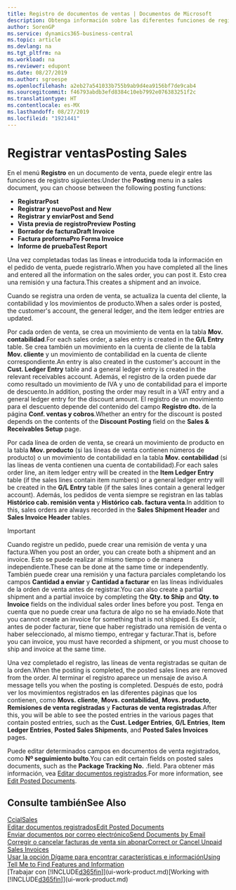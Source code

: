 ```yaml
---
title: Registro de documentos de ventas | Documentos de Microsoft
description: Obtenga información sobre las diferentes funciones de registro para registrar documentos de ventas y cómo puede actualizar los documentos registrados.
author: SorenGP
ms.service: dynamics365-business-central
ms.topic: article
ms.devlang: na
ms.tgt_pltfrm: na
ms.workload: na
ms.reviewer: edupont
ms.date: 08/27/2019
ms.author: sgroespe
ms.openlocfilehash: a2eb27a541033b755b9ab9d4ea9156bf7de9cab4
ms.sourcegitcommit: f46793abdb3efd8384c10eb7992e076383251f2c
ms.translationtype: HT
ms.contentlocale: es-MX
ms.lasthandoff: 08/27/2019
ms.locfileid: "1921441"
---
```

# <a name="posting-sales"></a><span data-ttu-id="4bdfc-103">Registrar ventas</span><span class="sxs-lookup"><span data-stu-id="4bdfc-103">Posting Sales</span></span>
<span data-ttu-id="4bdfc-104">En el menú **Registro** en un documento de venta, puede elegir entre las funciones de registro siguientes:</span><span class="sxs-lookup"><span data-stu-id="4bdfc-104">Under the **Posting** menu in a sales document, you can choose between the following posting functions:</span></span>

* <span data-ttu-id="4bdfc-105">**Registrar**</span><span class="sxs-lookup"><span data-stu-id="4bdfc-105">**Post**</span></span>
* <span data-ttu-id="4bdfc-106">**Registrar y nuevo**</span><span class="sxs-lookup"><span data-stu-id="4bdfc-106">**Post and New**</span></span>
* <span data-ttu-id="4bdfc-107">**Registrar y enviar**</span><span class="sxs-lookup"><span data-stu-id="4bdfc-107">**Post and Send**</span></span>
* <span data-ttu-id="4bdfc-108">**Vista previa de registro**</span><span class="sxs-lookup"><span data-stu-id="4bdfc-108">**Preview Posting**</span></span>
* <span data-ttu-id="4bdfc-109">**Borrador de factura**</span><span class="sxs-lookup"><span data-stu-id="4bdfc-109">**Draft Invoice**</span></span>
* <span data-ttu-id="4bdfc-110">**Factura proforma**</span><span class="sxs-lookup"><span data-stu-id="4bdfc-110">**Pro Forma Invoice**</span></span>
* <span data-ttu-id="4bdfc-111">**Informe de prueba**</span><span class="sxs-lookup"><span data-stu-id="4bdfc-111">**Test Report**</span></span>

<span data-ttu-id="4bdfc-112">Una vez completadas todas las líneas e introducida toda la información en el pedido de venta, puede registrarlo.</span><span class="sxs-lookup"><span data-stu-id="4bdfc-112">When you have completed all the lines and entered all the information on the sales order, you can post it.</span></span> <span data-ttu-id="4bdfc-113">Esto crea una remisión y una factura.</span><span class="sxs-lookup"><span data-stu-id="4bdfc-113">This creates a shipment and an invoice.</span></span>

<span data-ttu-id="4bdfc-114">Cuando se registra una orden de venta, se actualiza la cuenta del cliente, la contabilidad y los movimientos de producto.</span><span class="sxs-lookup"><span data-stu-id="4bdfc-114">When a sales order is posted, the customer's account, the general ledger, and the item ledger entries are updated.</span></span>

<span data-ttu-id="4bdfc-115">Por cada orden de venta, se crea un movimiento de venta en la tabla **Mov. contabilidad**.</span><span class="sxs-lookup"><span data-stu-id="4bdfc-115">For each sales order, a sales entry is created in the **G/L Entry** table.</span></span> <span data-ttu-id="4bdfc-116">Se crea también un movimiento en la cuenta de cliente de la tabla **Mov. cliente** y un movimiento de contabilidad en la cuenta de cliente correspondiente.</span><span class="sxs-lookup"><span data-stu-id="4bdfc-116">An entry is also created in the customer's account in the **Cust. Ledger Entry** table and a general ledger entry is created in the relevant receivables account.</span></span> <span data-ttu-id="4bdfc-117">Además, el registro de la orden puede dar como resultado un movimiento de IVA y uno de contabilidad para el importe de descuento.</span><span class="sxs-lookup"><span data-stu-id="4bdfc-117">In addition, posting the order may result in a VAT entry and a general ledger entry for the discount amount.</span></span> <span data-ttu-id="4bdfc-118">El registro de un movimiento para el descuento depende del contenido del campo **Registro dto.** de la página **Conf. ventas y cobros**.</span><span class="sxs-lookup"><span data-stu-id="4bdfc-118">Whether an entry for the discount is posted depends on the contents of the **Discount Posting** field on the **Sales & Receivables Setup** page.</span></span>

<span data-ttu-id="4bdfc-119">Por cada línea de orden de venta, se creará un movimiento de producto en la tabla **Mov. producto** (si las líneas de venta contienen números de producto) o un movimiento de contabilidad en la tabla **Mov. contabilidad** (si las líneas de venta contienen una cuenta de contabilidad).</span><span class="sxs-lookup"><span data-stu-id="4bdfc-119">For each sales order line, an item ledger entry will be created in the **Item Ledger Entry** table (if the sales lines contain item numbers) or a general ledger entry will be created in the **G/L Entry** table (if the sales lines contain a general ledger account).</span></span> <span data-ttu-id="4bdfc-120">Además, los pedidos de venta siempre se registran en las tablas **Histórico cab. remisión venta** y **Histórico cab. factura venta**.</span><span class="sxs-lookup"><span data-stu-id="4bdfc-120">In addition to this, sales orders are always recorded in the **Sales Shipment Header** and **Sales Invoice Header** tables.</span></span>

> [!IMPORTANT]  
>   <span data-ttu-id="4bdfc-121">Cuando registre un pedido, puede crear una remisión de venta y una factura.</span><span class="sxs-lookup"><span data-stu-id="4bdfc-121">When you post an order, you can create both a shipment and an invoice.</span></span> <span data-ttu-id="4bdfc-122">Esto se puede realizar al mismo tiempo o de manera independiente.</span><span class="sxs-lookup"><span data-stu-id="4bdfc-122">These can be done at the same time or independently.</span></span> <span data-ttu-id="4bdfc-123">También puede crear una remisión y una factura parciales completando los campos **Cantidad a enviar** y **Cantidad a facturar** en las líneas individuales de la orden de venta antes de registrar.</span><span class="sxs-lookup"><span data-stu-id="4bdfc-123">You can also create a partial shipment and a partial invoice by completing the **Qty. to Ship** and **Qty. to Invoice** fields on the individual sales order lines before you post.</span></span> <span data-ttu-id="4bdfc-124">Tenga en cuenta que no puede crear una factura de algo no se ha enviado.</span><span class="sxs-lookup"><span data-stu-id="4bdfc-124">Note that you cannot create an invoice for something that is not shipped.</span></span> <span data-ttu-id="4bdfc-125">Es decir, antes de poder facturar, tiene que haber registrado una remisión de venta o haber seleccionado, al mismo tiempo, entregar y facturar.</span><span class="sxs-lookup"><span data-stu-id="4bdfc-125">That is, before you can invoice, you must have recorded a shipment, or you must choose to ship and invoice at the same time.</span></span>

<span data-ttu-id="4bdfc-126">Una vez completado el registro, las líneas de venta registradas se quitan de la orden.</span><span class="sxs-lookup"><span data-stu-id="4bdfc-126">When the posting is completed, the posted sales lines are removed from the order.</span></span> <span data-ttu-id="4bdfc-127">Al terminar el registro aparece un mensaje de aviso.</span><span class="sxs-lookup"><span data-stu-id="4bdfc-127">A message tells you when the posting is completed.</span></span> <span data-ttu-id="4bdfc-128">Después de esto, podrá ver los movimientos registrados en las diferentes páginas que los contienen, como **Movs. cliente**, **Movs. contabilidad**, **Movs. producto**, **Remisiones de venta registradas** y **Facturas de venta registradas**.</span><span class="sxs-lookup"><span data-stu-id="4bdfc-128">After this, you will be able to see the posted entries in the various pages that contain posted entries, such as the **Cust. Ledger Entries**, **G/L Entries**, **Item Ledger Entries**, **Posted Sales Shipments**, and **Posted Sales Invoices** pages.</span></span>  

<span data-ttu-id="4bdfc-129">Puede editar determinados campos en documentos de venta registrados, como **Nº seguimiento bulto**.</span><span class="sxs-lookup"><span data-stu-id="4bdfc-129">You can edit certain fields on posted sales documents, such as the **Package Tracking No.**</span></span> <span data-ttu-id="4bdfc-130">.</span><span class="sxs-lookup"><span data-stu-id="4bdfc-130">field.</span></span> <span data-ttu-id="4bdfc-131">Para obtener más información, vea [Editar documentos registrados](across-edit-posted-document.md).</span><span class="sxs-lookup"><span data-stu-id="4bdfc-131">For more information, see [Edit Posted Documents](across-edit-posted-document.md).</span></span>

## <a name="see-also"></a><span data-ttu-id="4bdfc-132">Consulte también</span><span class="sxs-lookup"><span data-stu-id="4bdfc-132">See Also</span></span>
[<span data-ttu-id="4bdfc-133">Ccial</span><span class="sxs-lookup"><span data-stu-id="4bdfc-133">Sales</span></span>](sales-manage-sales.md)  
[<span data-ttu-id="4bdfc-134">Editar documentos registrados</span><span class="sxs-lookup"><span data-stu-id="4bdfc-134">Edit Posted Documents</span></span>](across-edit-posted-document.md)  
[<span data-ttu-id="4bdfc-135">Enviar documentos por correo electrónico</span><span class="sxs-lookup"><span data-stu-id="4bdfc-135">Send Documents by Email</span></span>](ui-how-send-documents-email.md)  
[<span data-ttu-id="4bdfc-136">Corregir o cancelar facturas de venta sin abonar</span><span class="sxs-lookup"><span data-stu-id="4bdfc-136">Correct or Cancel Unpaid Sales Invoices</span></span>](sales-how-correct-cancel-sales-invoice.md)  
[<span data-ttu-id="4bdfc-137">Usar la opción Dígame para encontrar características e información</span><span class="sxs-lookup"><span data-stu-id="4bdfc-137">Using Tell Me to Find Features and Information</span></span>](ui-search.md)  
<span data-ttu-id="4bdfc-138">[Trabajar con [!INCLUDE[d365fin](includes/d365fin_md.md)]](ui-work-product.md)</span><span class="sxs-lookup"><span data-stu-id="4bdfc-138">[Working with [!INCLUDE[d365fin](includes/d365fin_md.md)]](ui-work-product.md)</span></span>
